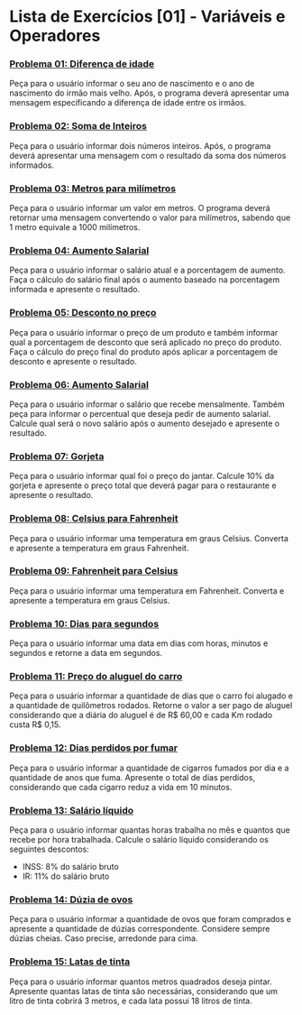 # Lista de Exercícios [01] - Variáveis e Operadores

### **<u>[Problema 01: Diferença de idade](01_diferencaIdade.html)</u>**
Peça para o usuário informar o seu ano de nascimento e o ano de nascimento do irmão mais velho. Após, o programa deverá apresentar uma mensagem especificando a diferença de idade entre os irmãos.

### **<u>[Problema 02: Soma de Inteiros](02_somaInteiros.html)</u>**
Peça para o usuário informar dois números inteiros. Após, o programa deverá apresentar uma mensagem com o resultado da soma dos números informados.

### **<u>[Problema 03: Metros para milímetros](03_metrosParaMilimetros.html.html)</u>**
Peça para o usuário informar um valor em metros. O programa deverá retornar uma mensagem convertendo o valor para milímetros, sabendo que 1 metro equivale a 1000 milímetros.

### **<u>[Problema 04: Aumento Salarial](04_aumentoSalarial.html)</u>**
Peça para o usuário informar o salário atual e a porcentagem de aumento. Faça o cálculo do salário final após o aumento baseado na porcentagem informada e apresente o resultado.

### **<u>[Problema 05: Desconto no preço](05_descontoPreco.html)</u>**
Peça para o usuário informar o preço de um produto e também informar qual a porcentagem de desconto que será aplicado no preço do produto. Faça o cálculo do preço final do produto após aplicar a porcentagem de desconto e apresente o resultado.

### **<u>[Problema 06: Aumento Salarial](06_aumentoSalarial.html)</u>**
Peça para o usuário informar o salário que recebe mensalmente. Também peça para informar o percentual que deseja pedir de aumento salarial. Calcule qual será o novo salário após o aumento desejado e apresente o resultado.

### **<u>[Problema 07: Gorjeta](07_gorjeta.html)</u>**
Peça para o usuário informar qual foi o preço do jantar. Calcule 10% da gorjeta e apresente o preço total que deverá pagar para o restaurante e apresente o resultado.

### **<u>[Problema 08: Celsius para Fahrenheit](08_celsiusFahrenheit.html)</u>**
Peça para o usuário informar uma temperatura em graus Celsius. Converta e apresente a temperatura em graus Fahrenheit.

### **<u>[Problema 09: Fahrenheit para Celsius](09_fahrenheitCelsius.html)</u>**
Peça para o usuário informar uma temperatura em Fahrenheit. Converta e apresente a temperatura em graus Celsius.

### **<u>[Problema 10: Dias para segundos](10_diasParaSegundos.html)</u>**
Peça para o usuário informar uma data em dias com horas, minutos e segundos e retorne a data em segundos.

### **<u>[Problema 11: Preço do aluguel do carro](11_precoAluguelCarro.html)</u>**
Peça para o usuário informar a quantidade de dias que o carro foi alugado e a quantidade de quilômetros rodados. Retorne o valor a ser pago de aluguel considerando que a diária do aluguel é de R$ 60,00 e cada Km rodado custa R$ 0,15.

### **<u>[Problema 12: Dias perdidos por fumar](12_diasPerdidosFumar.html)</u>**
Peça para o usuário informar a quantidade de cigarros fumados por dia e a quantidade de anos que fuma. Apresente o total de dias perdidos, considerando que cada cigarro reduz a vida em 10 minutos.

### **<u>[Problema 13: Salário líquido](13_salarioLiquido.html)</u>**
Peça para o usuário informar quantas horas trabalha no mês e quantos que recebe por hora trabalhada. Calcule o salário líquido considerando os seguintes descontos:
- INSS: 8% do salário bruto
- IR: 11% do salário bruto

### **<u>[Problema 14: Dúzia de ovos](14_duziaOvos.html)</u>**
Peça para o usuário informar a quantidade de ovos que foram comprados e apresente a quantidade de dúzias correspondente. Considere sempre dúzias cheias. Caso precise, arredonde para cima.

### **<u>[Problema 15: Latas de tinta](15_latasTinta.html)</u>**
Peça para o usuário informar quantos metros quadrados deseja pintar. Apresente quantas latas de tinta são necessárias, considerando que um litro de tinta cobrirá 3 metros, e cada lata possui 18 litros de tinta.
